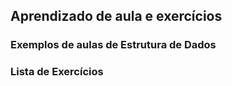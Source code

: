 ## Aprendizado de aula e exercícios 

### Exemplos de aulas de Estrutura de Dados

### Lista de Exercícios